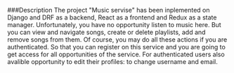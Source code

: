 ###Description
The project "Music servise" has been inplemented on Django and DRF as a backend, React as a frontend and Redux as a state manager. Unfortunately, you have no opportunity listen to music here. But you can view and navigate songs, create or delete playlists, add and remove songs from them. 
Of course, you may do all these actions if you are authenticated. So that you can register on this service and you are going to get access for all opportunities of the service. For authenticated users also avalible opportunity to edit their profiles: to change username and email.
 
